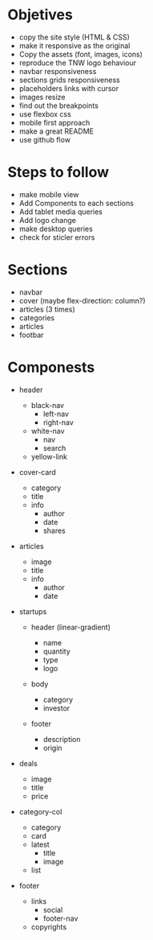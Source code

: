 # Objetives

* copy the site style (HTML & CSS)
* make it responsive as the original
* Copy the assets (font, images, icons)
* reproduce the TNW logo behaviour
* navbar responsiveness
* sections grids responsiveness
* placeholders links with cursor
* images resize
* find out the breakpoints
* use flexbox css
* mobile first approach
* make a great README
* use github flow

# Steps to follow

* make mobile view
* Add Components to each sections
* Add tablet media queries
* Add logo change
* make desktop queries
* check for sticler errors

# Sections

* navbar
* cover (maybe flex-direction: column?)
* articles (3 times)
* categories
* articles
* footbar

# Componests

* header
    - black-nav
        - left-nav
        - right-nav
    - white-nav
        - nav
        - search
    - yellow-link

* cover-card
    + category
    + title
    + info
        - author
        - date
        - shares
* articles
    + image
    + title
    + info
        - author
        - date

* startups
    + header (linear-gradient)
        - name
        - quantity
        - type
        - logo
    + body
        - category
        - investor

    + footer
        - description
        - origin

* deals
    + image
    + title
    + price

* category-col
    + category
    + card
    + latest
        - title
        - image
    + list

* footer
    + links
        - social
        - footer-nav
    + copyrights